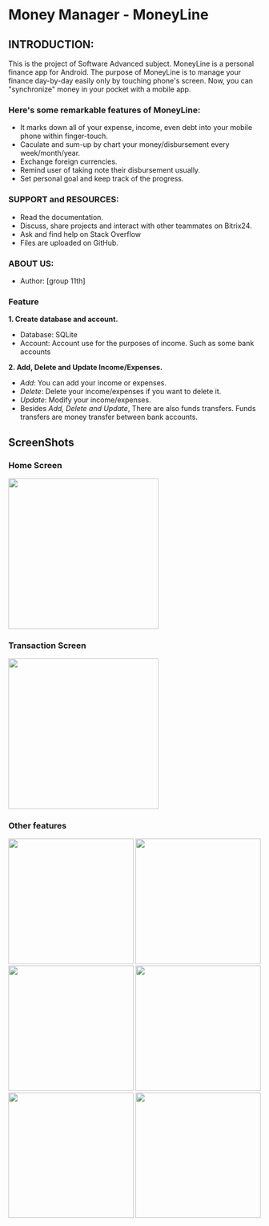 # Money Manager - MoneyLine
## INTRODUCTION:
This is the project of Software Advanced subject.
MoneyLine is a personal finance app for Android.
The purpose of MoneyLine is to manage your finance day-by-day easily only by touching phone's screen. Now, you can "synchronize" money in your pocket with a mobile app.
### Here's some remarkable features of MoneyLine:
- It marks down all of your expense, income, even debt into your mobile phone within finger-touch. 
- Caculate and sum-up by chart your money/disbursement every week/month/year.
- Exchange foreign currencies.
- Remind user of taking note their disbursement usually. 
- Set personal goal and keep track of the progress.
### SUPPORT and RESOURCES:
- Read the documentation.
- Discuss, share projects and interact with other teammates on Bitrix24.
- Ask and find help on Stack Overflow
- Files are uploaded on GitHub.

### ABOUT US:
- Author: [group 11th]

### Feature
**1. Create database and account.**
* Database: SQLite
* Account: Account use for the purposes of income. Such as some bank accounts

**2. Add, Delete and Update Income/Expenses.**
* *Add*: You can add your income or expenses.
* *Delete*: Delete your income/expenses if you want to delete it.
* *Update*: Modify your income/expenses.
* Besides *Add, Delete and Update*, There are also funds transfers. Funds transfers are money transfer between bank accounts.
## ScreenShots
### Home Screen

<img src="https://imgur.com/RIE18mf.png" width="300"/>

### Transaction Screen

<img src="https://imgur.com/qkZIyCr.png" width="300"/>

### Other features

<img src="https://imgur.com/Jt9j3w3.png" width="250"/> <img src="https://imgur.com/jQW0Jh3.png" width="250"/> <img src="https://imgur.com/KxNKJq0.png" width="250"/> <img src="https://imgur.com/fQ0pgxr.png" width="250"/> <img src="https://imgur.com/qF6L4FN.png" width="250"/> <img src="https://imgur.com/g6jTDO8.png" width="250"/>
